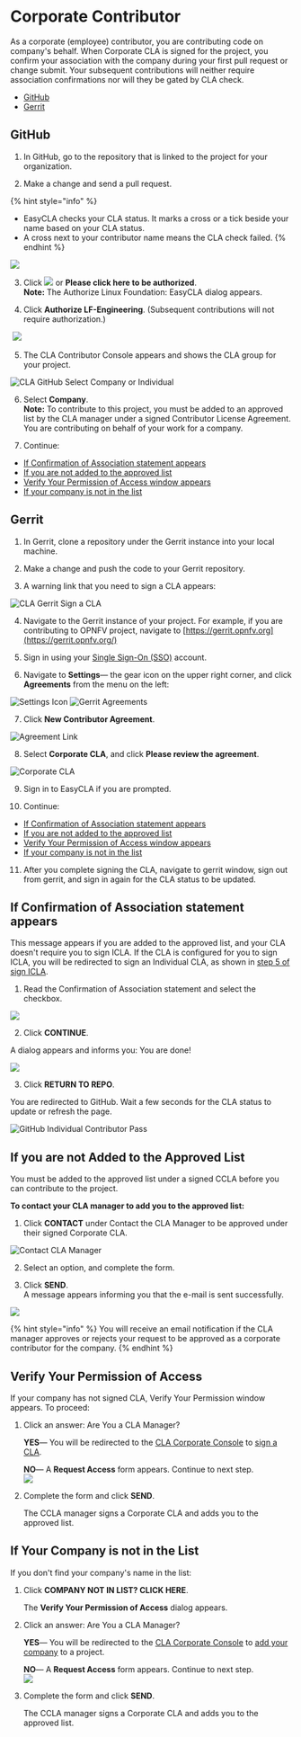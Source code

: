 # Corporate Contributor

As a corporate \(employee\) contributor, you are contributing code on company's behalf. When Corporate CLA is signed for the project, you confirm your association with the company during your first pull request or change submit. Your subsequent contributions will neither require association confirmations nor will they be gated by CLA check.

* [GitHub](corporate-contributor.md#github)
* [Gerrit](corporate-contributor.md#gerrit)

## GitHub

1. In GitHub, go to the repository that is linked to the project for your organization.

2. Make a change and send a pull request.

{% hint style="info" %}
* EasyCLA checks your CLA status. It marks a cross or a tick beside your name based on your CLA status.
* A cross next to your contributor name means the CLA check failed.
{% endhint %}

![](../../.gitbook/assets/cla-github-individual-check-fail.png)

3. Click ![](../../.gitbook/assets/lfx-easycla.png)  or **Please click here to be authorized**.  
**Note:** The Authorize Linux Foundation: EasyCLA dialog appears.

4. Click **Authorize LF-Engineering**. \(Subsequent contributions will not require authorization.\)

​​ ![](../../.gitbook/assets/authorize-linux-foundation-easycla.png) 

5. The CLA Contributor Console appears and shows the CLA group for your project.

![CLA GitHub Select Company or Individual](../../.gitbook/assets/cla-github-select-company-or-individual.png)

6. Select **Company**.  
**Note:** To contribute to this project, you must be added to an approved list by the CLA manager under a signed Contributor License Agreement. You are contributing on behalf of your work for a company.

7. Continue:

* [If Confirmation of Association statement appears](corporate-contributor.md#if-confirmation-of-association-statement-appears)
* [If you are not added to the approved list](corporate-contributor.md#if-you-are-not-added-to-the-approved-list)
* [Verify Your Permission of Access window appears](corporate-contributor.md#verify-your-permission-of-access)
* [If your company is not in the list](corporate-contributor.md#if-your-company-is-not-in-the-list)

## Gerrit

1. In Gerrit, clone a repository under the Gerrit instance into your local machine.

2. Make a change and push the code to your Gerrit repository.

3. A warning link that you need to sign a CLA appears:

![CLA Gerrit Sign a CLA](../../.gitbook/assets/cla-gerrit-sign-a-cla.png)

4. Navigate to the Gerrit instance of your project. For example, if you are contributing to OPNFV project, navigate to [https://gerrit.opnfv.org](https://gerrit.opnfv.org/)​

5. Sign in using your [Single Sign-On \(SSO\)](../../sso/sign-in/) account.

6. Navigate to **Settings**— the gear icon on the upper right corner, and click **Agreements** from the menu on the left:

​![Settings Icon](../../.gitbook/assets/settings-icon.png)​    ​![Gerrit Agreements](../../.gitbook/assets/agreements.png)​

7. Click **New Contributor Agreement**.

![Agreement Link](../../.gitbook/assets/agreement-link.png)

8. Select **Corporate CLA**, and click **Please review the agreement**.

![Corporate CLA](../../.gitbook/assets/corporate-cla.png)

9. Sign in to EasyCLA if you are prompted.

10. Continue:

* [If Confirmation of Association statement appears](corporate-contributor.md#if-confirmation-of-association-statement-appears)
* [If you are not added to the approved list](corporate-contributor.md#if-you-are-not-added-to-the-approved-list)
* [Verify Your Permission of Access window appears](corporate-contributor.md#verify-your-permission-of-access)
* [If your company is not in the list](corporate-contributor.md#if-your-company-is-not-in-the-list)

11. After you complete signing the CLA, navigate to gerrit window, sign out from gerrit, and sign in again for the CLA status to be updated.



## If Confirmation of Association statement appears

This message appears if you are added to the approved list, and your CLA doesn't require you to sign ICLA. If the CLA is configured for you to sign ICLA, you will be redirected to sign an Individual CLA, as shown in [step 5 of sign ICLA](individual-contributor.md#github).

1. Read the Confirmation of Association statement and select the checkbox.

![](../../.gitbook/assets/cla-github-confirmation-of-association%20%281%29.png)

2. Click **CONTINUE**.

A dialog appears and informs you: You are done!

![](../../.gitbook/assets/cla-github-you-are-done%20%281%29%20%281%29.png)

3. Click **RETURN TO REPO**.

You are redirected to GitHub. Wait a few seconds for the CLA status to update or refresh the page.

![GitHub Individual Contributor Pass](../../.gitbook/assets/cla-github-individual-contributor-pass.png)

## If you are not Added to the Approved List

You must be added to the approved list under a signed CCLA before you can contribute to the project.

**To contact your CLA manager to add you to the approved list:**

1. Click **CONTACT** under Contact the CLA Manager to be approved under their signed Corporate CLA.

![Contact CLA Manager](../../.gitbook/assets/contact-cla-manager.png)

2. Select an option, and complete the form.

3. Click **SEND**.  
A message appears informing you that the e-mail is sent successfully.

![](../../.gitbook/assets/contact-cla-manager-form.png)

{% hint style="info" %}
You will receive an email notification if the CLA manager approves or rejects your request to be approved as a corporate contributor for the company.
{% endhint %}

## Verify Your Permission of Access

If your company has not signed CLA, Verify Your Permission window appears. To proceed:

1. Click an answer: Are You a CLA Manager?

   **YES**— You will be redirected to the [CLA Corporate Console](https://corporate.v1.easycla.lfx.linuxfoundation.org/) to [sign a CLA](../cla-manager/sign-a-corporate-cla-for-company.md).

   **NO**— A **Request Access** form appears. Continue to next step.  
    ![](../../.gitbook/assets/request-access.png) 

2. Complete the form and click **SEND**.

   The CCLA manager signs a Corporate CLA and adds you to the approved list.

## If Your Company is not in the List

If you don't find your company's name in the list:

1. Click **COMPANY NOT IN LIST? CLICK HERE**.

   The **Verify Your Permission of Access** dialog appears.

2. Click an answer: Are You a CLA Manager?

   **YES**— You will be redirected to the [CLA Corporate Console](https://corporate.v1.easycla.lfx.linuxfoundation.org/) to [add your company](../cla-manager/add-a-company-to-a-project.md) to a project.

   **NO**— A **Request Access** form appears. Continue to next step.  
    ![](../../.gitbook/assets/request-access.png) 

3. Complete the form and click **SEND**.

   The CCLA manager signs a Corporate CLA and adds you to the approved list.



